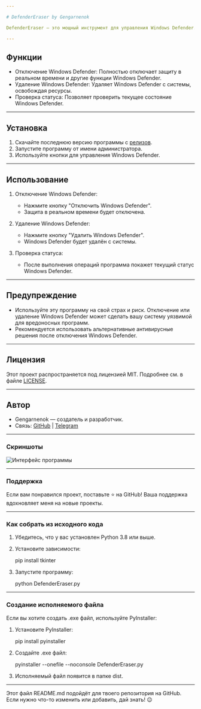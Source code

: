 ```yaml
---

# DefenderEraser by Gengarnenok

DefenderEraser — это мощный инструмент для управления Windows Defender. Программа позволяет легко отключать и удалять Windows Defender, что может быть полезно для пользователей, которые хотят использовать альтернативные решения для защиты системы или для тех, кому Defender мешает в работе.

---
```


## Функции
- Отключение Windows Defender: Полностью отключает защиту в реальном времени и другие функции Windows Defender.
- Удаление Windows Defender: Удаляет Windows Defender с системы, освобождая ресурсы.
- Проверка статуса: Позволяет проверить текущее состояние Windows Defender.

---

## Установка
1. Скачайте последнюю версию программы с [релизов](https://github.com/Gengarnenok/DefenderEraser/releases).
2. Запустите программу от имени администратора.
3. Используйте кнопки для управления Windows Defender.

---

## Использование
1. Отключение Windows Defender:
   - Нажмите кнопку "Отключить Windows Defender".
   - Защита в реальном времени будет отключена.

2. Удаление Windows Defender:
   - Нажмите кнопку "Удалить Windows Defender".
   - Windows Defender будет удалён с системы.

3. Проверка статуса:
   - После выполнения операций программа покажет текущий статус Windows Defender.

---

## Предупреждение
- Используйте эту программу на свой страх и риск. Отключение или удаление Windows Defender может сделать вашу систему уязвимой для вредоносных программ.
- Рекомендуется использовать альтернативные антивирусные решения после отключения Windows Defender.

---

## Лицензия
Этот проект распространяется под лицензией MIT. Подробнее см. в файле [LICENSE](LICENSE).

---

## Автор
- Gengarnenok — создатель и разработчик.
- Связь: [GitHub](https://github.com/Gengarnenok) | [Telegram](https://t.me/Gengarnenok)

---

### Скриншоты
![Интерфейс программы](screenshot.png)

---

### Поддержка
Если вам понравился проект, поставьте ⭐️ на GitHub! Ваша поддержка вдохновляет меня на новые проекты.

---

### Как собрать из исходного кода
1. Убедитесь, что у вас установлен Python 3.8 или выше.
2. Установите зависимости:
  
   pip install tkinter
   
3. Запустите программу:
  
   python DefenderEraser.py
   
---

### Создание исполняемого файла
Если вы хотите создать .exe файл, используйте PyInstaller:
1. Установите PyInstaller:
  
   pip install pyinstaller
   
2. Создайте .exe файл:
  
   pyinstaller --onefile --noconsole DefenderEraser.py
   
3. Исполняемый файл появится в папке dist.

---

Этот файл README.md подойдёт для твоего репозитория на GitHub. Если нужно что-то изменить или добавить, дай знать! 😉
